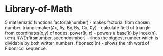# Library-of-Math
5 mathematic  functions 
factorial(number) - makes factorial from chosen number.
trianglemaker(Ax, Ay, Bx, By, Cx, Cy) - calculate field of triangle from coordinates(x,y) of nodes.
power(k, n) - powers a base(k) by index(n). (k^n)
NWD(firstnumber, secondnumber) - finds the biggest number which is dividable by both written numbers.
fibonacci(n) - shows the nth word of Fibonacci sequence.

